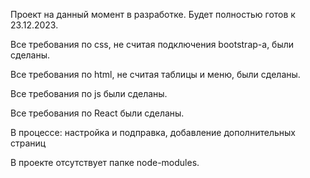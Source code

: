 Проект на данный момент в разработке. Будет полностью готов к 23.12.2023. 

Все требования по css, не считая подключения bootstrap-а, были сделаны.

Все требования по html, не считая таблицы и меню, были сделаны.

Все требования по js были сделаны.

Все требования по React были сделаны.

В процессе: настройка и подправка, добавление дополнительных страниц


В проекте отсутствует папке node-modules.
